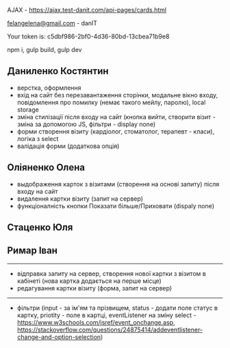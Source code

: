 AJAX - https://ajax.test-danit.com/api-pages/cards.html

felangelena@gmail.com - danIT

Your token is: c5dbf986-2bf0-4d36-80bd-13cbea71b9e8

npm i, gulp build, gulp dev
## Даниленко Костянтин

- верстка, оформлення
- вхід на сайт без перезавантаження сторінки, модальне вікно входу, повідомлення про помилку (немає такого мейлу, паролю), local storage
- зміна стилізації після входу на сайт (кнопка вийти, створити візит - зміна за допомогою JS, фільтри - display none)
- форми створення візиту (кардіолог, стоматолог, терапевт - класи), логіка з select
- валідація форми (додаткова опція)
## Оліяненко Олена

- выдображення карток з візитами (створення на основі запиту) після входу на сайт
- видалення картки візиту (запит на сервер)
- функціоналність кнопки Показати більше/Приховати (dispaly none)

## Стаценко Юля

## Римар Іван

-------------------------

- відправка запиту на сервер, створення нової картки з візитом в кабінеті (нова картка додається на перше місце)
- редагування картки візиту (форма, запит на сервер)

-------------------------

- фільтри (input - за ім'ям та прізвищем, status - додати поле статус в картку, priotity - поле в картці, eventListener на зміну select - https://www.w3schools.com/jsref/event_onchange.asp, https://stackoverflow.com/questions/24875414/addeventlistener-change-and-option-selection)
